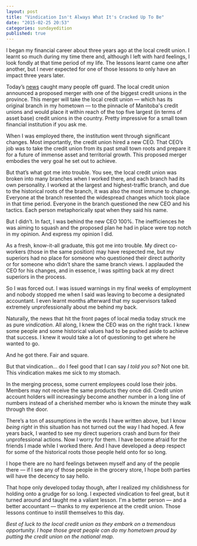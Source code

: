 ```yaml
---
layout: post
title: "Vindication Isn't Always What It's Cracked Up To Be"
date: "2015-02-25 20:53"
categories: sundayedition
published: true
---
```


I began my financial career about three years ago at the local credit union. I learnt so much during my time there and, although I left with hard feelings, I look fondly at that time period of my life. The lessons learnt came one after another, but I never expected for one of those lessons to only have an impact three years later.

Today’s [news](http://pembinavalleyonline.com/index.php?option=com_content&task=view&id=42649&Itemid=425) caught many people off guard. The local credit union announced a proposed merger with one of the biggest credit unions in the province. This merger will take the local credit union — which has its original branch in my hometown — to the pinnacle of Manitoba's credit unions and would place it within reach of the top five largest (in terms of asset base) credit unions in the country. Pretty impressive for a small town financial institution if you ask me.

When I was employed there, the institution went through significant changes. Most importantly, the credit union hired a new CEO. That CEO’s job was to take the credit union from its past small town roots and prepare it for a future of immense asset and territorial growth. This proposed merger embodies the very goal he set out to achieve. 

But that’s what got me into trouble. You see, the local credit union was broken into many branches when I worked there, and each branch had its own personality. I worked at the largest and highest-traffic branch, and due to the historical roots of the branch, it was also the most immune to change. Everyone at the branch resented the widespread changes which took place in that time period. Everyone in the branch questioned the new CEO and his tactics. Each person metaphorically spat when they said his name. 

But I didn’t. In fact, I was behind the new CEO 100%. The inefficiences he was aiming to squash and the proposed plan he had in place were top notch in my opinion.  And express my opinion I did.

As a fresh, know-it-all graduate, this got me into trouble. My direct co-workers (those in the same position) may have respected me, but my superiors had no place for someone who questioned their direct authority or for someone who didn’t share the same branch views. I applauded the CEO for his changes, and in essence, I was spitting back at my direct superiors in the process.

So I was forced out. I was issued warnings in my final weeks of employment and nobody stopped me when I said was leaving to become a designated accountant. I even learnt months afterward that my supervisors talked extremely unprofessionally about me behind my back. 

Naturally, the news that hit the front pages of local media today struck me as pure *vindication*. All along, I knew the CEO was on the right track. I knew some people and some historical values had to be pushed aside to achieve that success. I knew it would take a lot of questioning to get where he wanted to go. 

And he got there. Fair and square.

But that vindication… do I feel good that I can say *I told you so*? Not one bit. This vindication makes me sick to my stomach.

In the merging process, some current employees could lose their jobs. Members may not receive the same products they once did. Credit union account holders will increasingly become another number in a long line of numbers instead of a cherished member who is known the minute they walk through the door.

There’s a ton of assumptions in the words I have written above, but I know *being right* in this situation has not turned out the way I had hoped. A few years back, I wanted to see my direct superiors crash and burn for their unprofessional actions. Now I worry for them. I have become afraid for the friends I made while I worked there. And I have developed a deep respect for some of the historical roots those people held onto for so long.

I hope there are no hard feelings between myself and any of the people there — if I see any of those people in the grocery store, I hope both parties will have the decency to say hello. 

That hope only developed today though, after I realized my childishness for holding onto a grudge for so long. I expected vindication to feel great, but it turned around and taught me a valiant lesson. I'm a better person — and a better accountant — thanks to my experience at the credit union. Those lessons continue to instill themselves to this day. 

*Best of luck to the local credit union as they embark on a tremendous opportunity. I hope those great people can do my hometown proud by putting the credit union on the national map.*